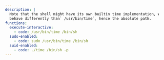 ```yaml
---
description: |
  Note that the shell might have its own builtin time implementation, which may
  behave differently than` /usr/bin/time`, hence the absolute path.
functions:
  execute-interactive:
    - code: /usr/bin/time /bin/sh
  sudo-enabled:
    - code: sudo /usr/bin/time /bin/sh
  suid-enabled:
    - code: ./time /bin/sh -p
---
```

